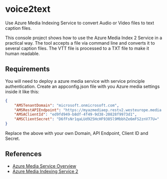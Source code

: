 # voice2text
Use Azure Media Indexing Service to convert Audio or Video files to text caption files.

This console project shows how to use the Azure Media Index 2 Service in a practical way.
The tool accepts a file via command line and converts it to several caption files.
The VTT file is processed to a TXT file to make it human readable.

## Requirements
You will need to deploy a azure media service with service principle authentication.
Create an appconfig.json file with you Azure media settings inside it like this:
```json
{
    "AMSTenantDomain": "microsoft.onmicrosoft.com",
    "AMSRestAPIEndpoint": "https://myazmediaep.restv2.westeurope.media.azure.net/api/",
    "AMSAClientId": "ed9fd949-b8df-4f49-9d38-20828f9973d1",
    "AMSClientSecret": "D6fFsNr1qaLUd925HcHF9385l9MbbhZe6mFS2znV77U="
}
```
Replace the above with your own Domain, API Endpoint, Client ID and Secret.

## References
 - [Azure Media Service Overview](https://docs.microsoft.com/en-us/azure/media-services/media-services-overview)
  - [Azure Media Indexing Service 2](https://docs.microsoft.com/en-us/azure/media-services/media-services-process-content-with-indexer2)

